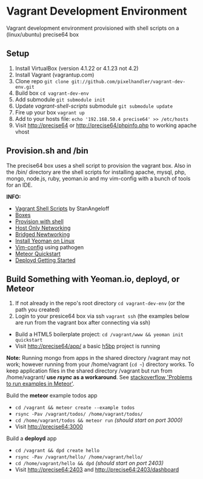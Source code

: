 Vagrant Development Environment
===============================

Vagrant development environment provisioned with shell scripts on a (linux/ubuntu) precise64 box

## Setup

1. Install VirtualBox (version 4.1.22 or 4.1.23 not 4.2)
2. Install Vagrant (vagrantup.com)
3. Clone repo `git clone git://github.com/pixelhandler/vagrant-dev-env.git`
4. Build box `cd vagrant-dev-env`
5. Add submodule `git submodule init`
6. Update *vagrant-shell-scripts* submodule `git submodule update`
7. Fire up your box `vagrant up`
8. Add to your hosts file: `echo '192.168.50.4 precise64' >> /etc/hosts`
9. Visit <http://precise64> or <http://precise64/phpinfo.php> to working apache vhost

## Provision.sh and /bin

The precise64 box uses a shell script to provision the vagrant box. Also in the /bin/ directory are the shell scripts for installing apache, mysql, php, mongo, node.js, ruby, yeoman.io and my vim-config with a bunch of tools for an IDE.

**INFO:**  
* [Vagrant Shell Scripts](https://github.com/StanAngeloff/vagrant-shell-scripts "scripts") by StanAngeloff  
* [Boxes](http://www.vagrantbox.es "boxes")  
* [Provision with shell](http://vagrantup.com/v1/docs/provisioners/shell.html "shell")  
* [Host Only Networking](http://vagrantup.com/v1/docs/host_only_networking.html "host")  
* [Bridged Newtworking](http://vagrantup.com/v1/docs/bridged_networking.html "bridged")  
* [Install Yeoman on Linux](https://github.com/yeoman/yeoman/issues/461 "yeoman on linux")  
* [Vim-config](https://github.com/pixelhandler/vim-config "Vim config") using pathogen
* [Meteor Quickstart](http://docs.meteor.com/#quickstart "meteor")
* [Deployd Getting Started](http://www.deployd.com/docs/index.md "deployd")

## Build Something with Yeoman.io, deployd, or Meteor

1. If not already in the repo's root directory `cd vagrant-dev-env` (or the path you created)
2. Login to your presice64 box via ssh `vagrant ssh` (the examples below are run from the vagrant box after connecting via ssh)

* Build a HTML5 boilerplate project: `cd /vagrant/www && yeoman init quickstart`  
* Visit <http://precise64/app/> a basic [h5bp](http://html5boilerplate.com "h5bp") project is running  

**Note:** Running mongo from apps in the shared directory /vagrant may not work; however running from your /home/vagrant (`cd ~`) directory works. To keep application files in the shared directory /vagrant but run from /home/vagrant/ **use *rsync* as a workaround**. See [stackoverflow 'Problems to run examples in Meteor'](http://stackoverflow.com/questions/10103830/problems-to-run-examples-in-meteor).

Build the **meteor** example todos app  
* `cd /vagrant && meteor create --example todos`  
* `rsync -Pav /vagrant/todos/ /home/vagrant/todos/`  
* `cd /home/vagrant/todos && meteor run` *(should start on port 3000)*  
* Visit <http://precise64:3000>  

Build a **deployd** app  
* `cd /vagrant && dpd create hello`  
* `rsync -Pav /vagrant/hello/ /home/vagrant/hello/`  
* `cd /home/vagrant/hello && dpd` *(should start on port 2403)*  
* Visit <http://precise64:2403> and <http://precise64:2403/dashboard>  


